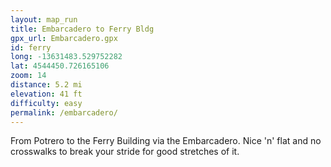 ```yaml
---
layout: map_run
title: Embarcadero to Ferry Bldg
gpx_url: Embarcadero.gpx
id: ferry
long: -13631483.529752282
lat: 4544450.726165106
zoom: 14
distance: 5.2 mi
elevation: 41 ft
difficulty: easy
permalink: /embarcadero/
---
```

From Potrero to the Ferry Building via the Embarcadero. Nice 'n' flat and no crosswalks to break your stride for good stretches of it.